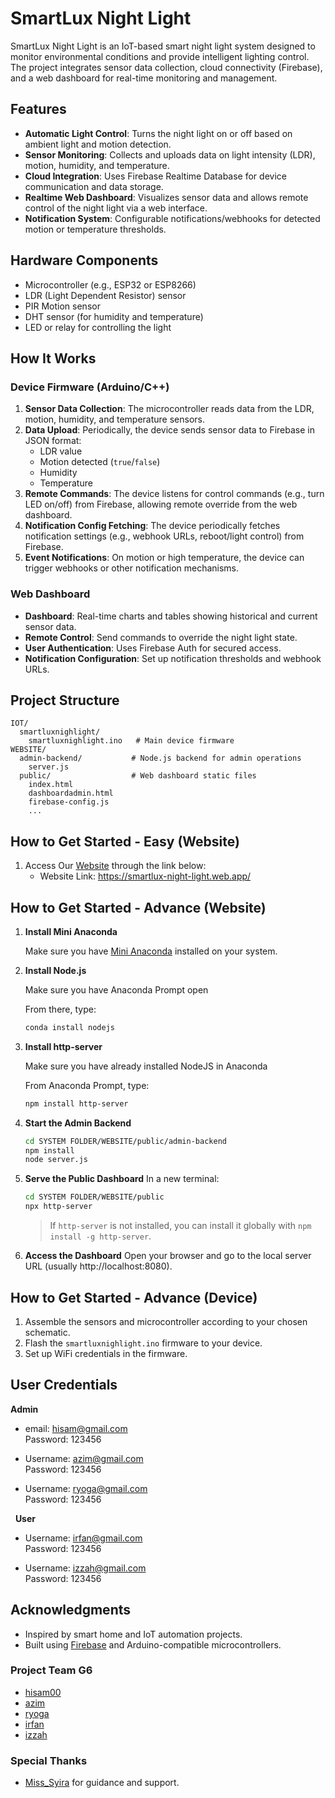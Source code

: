 # SmartLux Night Light

SmartLux Night Light is an IoT-based smart night light system designed to monitor environmental conditions and provide intelligent lighting control. The project integrates sensor data collection, cloud connectivity (Firebase), and a web dashboard for real-time monitoring and management.

## Features

- **Automatic Light Control**: Turns the night light on or off based on ambient light and motion detection.
- **Sensor Monitoring**: Collects and uploads data on light intensity (LDR), motion, humidity, and temperature.
- **Cloud Integration**: Uses Firebase Realtime Database for device communication and data storage.
- **Realtime Web Dashboard**: Visualizes sensor data and allows remote control of the night light via a web interface.
- **Notification System**: Configurable notifications/webhooks for detected motion or temperature thresholds.

## Hardware Components

- Microcontroller (e.g., ESP32 or ESP8266)
- LDR (Light Dependent Resistor) sensor
- PIR Motion sensor
- DHT sensor (for humidity and temperature)
- LED or relay for controlling the light

## How It Works

### Device Firmware (Arduino/C++)

1. **Sensor Data Collection**: The microcontroller reads data from the LDR, motion, humidity, and temperature sensors.
2. **Data Upload**: Periodically, the device sends sensor data to Firebase in JSON format:
    - LDR value
    - Motion detected (`true`/`false`)
    - Humidity
    - Temperature
3. **Remote Commands**: The device listens for control commands (e.g., turn LED on/off) from Firebase, allowing remote override from the web dashboard.
4. **Notification Config Fetching**: The device periodically fetches notification settings (e.g., webhook URLs, reboot/light control) from Firebase.
5. **Event Notifications**: On motion or high temperature, the device can trigger webhooks or other notification mechanisms.

### Web Dashboard

- **Dashboard**: Real-time charts and tables showing historical and current sensor data.
- **Remote Control**: Send commands to override the night light state.
- **User Authentication**: Uses Firebase Auth for secured access.
- **Notification Configuration**: Set up notification thresholds and webhook URLs.

## Project Structure

```
IOT/
  smartluxnighlight/
    smartluxnighlight.ino   # Main device firmware
WEBSITE/
  admin-backend/           # Node.js backend for admin operations
    server.js
  public/                  # Web dashboard static files
    index.html
    dashboardadmin.html
    firebase-config.js
    ...
```
## How to Get Started - Easy (Website)

1. Access Our [Website](https://smartlux-night-light.web.app/) through the link below:
   - Website Link: https://smartlux-night-light.web.app/
       
## How to Get Started - Advance (Website)

1. **Install Mini Anaconda**

   Make sure you have [Mini Anaconda](https://www.anaconda.com/download) installed on your system.

2. **Install Node.js**

   Make sure you have Anaconda Prompt open
   
   From there, type:
   ```sh
   conda install nodejs
   ```
2. **Install http-server**

   Make sure you have already installed NodeJS in Anaconda
   
   From Anaconda Prompt, type:
   ```sh
   npm install http-server
   ```

4. **Start the Admin Backend**
   ```sh
   cd SYSTEM FOLDER/WEBSITE/public/admin-backend
   npm install
   node server.js
   ```

5. **Serve the Public Dashboard**
   In a new terminal:
   ```sh
   cd SYSTEM FOLDER/WEBSITE/public
   npx http-server
   ```
   > If `http-server` is not installed, you can install it globally with `npm install -g http-server`.

6. **Access the Dashboard**
   Open your browser and go to the local server URL (usually http://localhost:8080).

## How to Get Started - Advance (Device)

1. Assemble the sensors and microcontroller according to your chosen schematic.
2. Flash the `smartluxnighlight.ino` firmware to your device.
3. Set up WiFi credentials in the firmware.

## User Credentials

**Admin**

- email: hisam@gmail.com  
  Password: 123456

- Username: azim@gmail.com  
  Password: 123456

- Username: ryoga@gmail.com  
  Password: 123456

&nbsp;
**User**

- Username: irfan@gmail.com  
  Password: 123456

- Username: izzah@gmail.com  
  Password: 123456


## Acknowledgments

- Inspired by smart home and IoT automation projects.
- Built using [Firebase](https://firebase.google.com/) and Arduino-compatible microcontrollers.

### Project Team G6

- [hisam00](https://github.com/hisam00)
- [azim](https://github.com/azimkhan05)
- [ryoga](https://github.com/RyogaF22)
- [irfan](https://github.com/RAKABA379)
- [izzah](https://github.com/ZaxleX1)

### Special Thanks

- [Miss_Syira](https://github.com/syiraazhari) for guidance and support.
